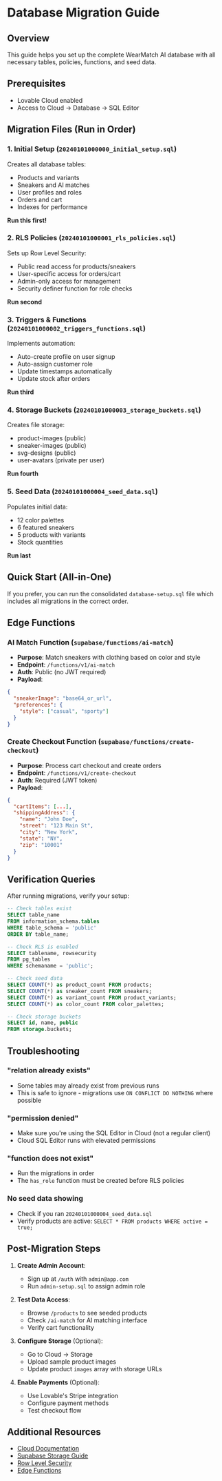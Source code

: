 # Database Migration Guide

## Overview
This guide helps you set up the complete WearMatch AI database with all necessary tables, policies, functions, and seed data.

## Prerequisites
- Lovable Cloud enabled
- Access to Cloud → Database → SQL Editor

## Migration Files (Run in Order)

### 1. Initial Setup (`20240101000000_initial_setup.sql`)
Creates all database tables:
- Products and variants
- Sneakers and AI matches
- User profiles and roles
- Orders and cart
- Indexes for performance

**Run this first!**

### 2. RLS Policies (`20240101000001_rls_policies.sql`)
Sets up Row Level Security:
- Public read access for products/sneakers
- User-specific access for orders/cart
- Admin-only access for management
- Security definer function for role checks

**Run second**

### 3. Triggers & Functions (`20240101000002_triggers_functions.sql`)
Implements automation:
- Auto-create profile on user signup
- Auto-assign customer role
- Update timestamps automatically
- Update stock after orders

**Run third**

### 4. Storage Buckets (`20240101000003_storage_buckets.sql`)
Creates file storage:
- product-images (public)
- sneaker-images (public)
- svg-designs (public)
- user-avatars (private per user)

**Run fourth**

### 5. Seed Data (`20240101000004_seed_data.sql`)
Populates initial data:
- 12 color palettes
- 6 featured sneakers
- 5 products with variants
- Stock quantities

**Run last**

## Quick Start (All-in-One)

If you prefer, you can run the consolidated `database-setup.sql` file which includes all migrations in the correct order.

## Edge Functions

### AI Match Function (`supabase/functions/ai-match`)
- **Purpose**: Match sneakers with clothing based on color and style
- **Endpoint**: `/functions/v1/ai-match`
- **Auth**: Public (no JWT required)
- **Payload**:
```json
{
  "sneakerImage": "base64_or_url",
  "preferences": {
    "style": ["casual", "sporty"]
  }
}
```

### Create Checkout Function (`supabase/functions/create-checkout`)
- **Purpose**: Process cart checkout and create orders
- **Endpoint**: `/functions/v1/create-checkout`
- **Auth**: Required (JWT token)
- **Payload**:
```json
{
  "cartItems": [...],
  "shippingAddress": {
    "name": "John Doe",
    "street": "123 Main St",
    "city": "New York",
    "state": "NY",
    "zip": "10001"
  }
}
```

## Verification Queries

After running migrations, verify your setup:

```sql
-- Check tables exist
SELECT table_name 
FROM information_schema.tables 
WHERE table_schema = 'public'
ORDER BY table_name;

-- Check RLS is enabled
SELECT tablename, rowsecurity 
FROM pg_tables 
WHERE schemaname = 'public';

-- Check seed data
SELECT COUNT(*) as product_count FROM products;
SELECT COUNT(*) as sneaker_count FROM sneakers;
SELECT COUNT(*) as variant_count FROM product_variants;
SELECT COUNT(*) as color_count FROM color_palettes;

-- Check storage buckets
SELECT id, name, public 
FROM storage.buckets;
```

## Troubleshooting

### "relation already exists"
- Some tables may already exist from previous runs
- This is safe to ignore - migrations use `ON CONFLICT DO NOTHING` where possible

### "permission denied"
- Make sure you're using the SQL Editor in Cloud (not a regular client)
- Cloud SQL Editor runs with elevated permissions

### "function does not exist"
- Run the migrations in order
- The `has_role` function must be created before RLS policies

### No seed data showing
- Check if you ran `20240101000004_seed_data.sql`
- Verify products are active: `SELECT * FROM products WHERE active = true;`

## Post-Migration Steps

1. **Create Admin Account**:
   - Sign up at `/auth` with `admin@app.com`
   - Run `admin-setup.sql` to assign admin role

2. **Test Data Access**:
   - Browse `/products` to see seeded products
   - Check `/ai-match` for AI matching interface
   - Verify cart functionality

3. **Configure Storage** (Optional):
   - Go to Cloud → Storage
   - Upload sample product images
   - Update product `images` array with storage URLs

4. **Enable Payments** (Optional):
   - Use Lovable's Stripe integration
   - Configure payment methods
   - Test checkout flow

## Additional Resources

- [Cloud Documentation](https://docs.lovable.dev/features/cloud)
- [Supabase Storage Guide](https://supabase.com/docs/guides/storage)
- [Row Level Security](https://supabase.com/docs/guides/auth/row-level-security)
- [Edge Functions](https://supabase.com/docs/guides/functions)
